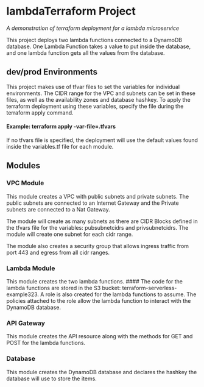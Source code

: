 # lambdaTerraform Project
 _A demonstration of terraform deployment for a lambda microservice_ 


This project deploys two lambda functions connected to a DynamoDB database.
One Lambda Function takes a value to put inside the database, and one lambda function gets all the values from the database.

## dev/prod Environments

This project makes use of tfvar files to set the variables for individual environments. The CIDR range for the VPC and subnets can be set in these files, as well as the availability zones and database hashkey. 
To apply the terraform deployment using these variables, specify the file during the terraform apply command.
#### Example: terraform apply -var-file=<name>.tfvars
 
If no tfvars file is specified, the deployment will use the default values found inside the variables.tf file for each module. 

## Modules

### VPC Module
This module creates a VPC with public subnets and private subnets. The public subnets are connected to an Internet Gateway and the Private subnets are connected to a Nat Gateway. 

The module will create as many subnets as there are CIDR Blocks defined in the tfvars file for the variables: pubsubnetcidrs and privsubnetcidrs. The module will create one subnet for each cidr range. 

The module also creates a security group that allows ingress traffic from port 443 and egress from all cidr ranges. 

### Lambda Module
This module creates the two lambda functions. #### The code for the lambda functions are stored in the S3 bucket: terraform-serverless-example323.
A role is also created for the lambda functions to assume. The policies attached to the role allow the lambda function to interact with the DynamoDB database.

### API Gateway
This module creates the API resource along with the methods for GET and POST for the lambda functions. 

### Database
This module creates the DynamoDB database and declares the hashkey the database will use to store the items.
